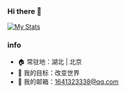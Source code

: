 ### Hi there 👋


[![My Stats](https://github-readme-stats.vercel.app/api?username=X-varywow&show_icons=true)](https://github.com/X-varywow)

### info

- 🏠 常驻地：湖北 | 北京
- 🎯 我的目标：改变世界
- 📧 我的邮箱：1641323338@qq.com

